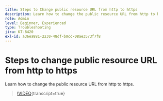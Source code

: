 ```yaml
---
title: Steps to Change public resource URL from http to https
description: Learn how to change the public resource URL from http to https.
role: Admin
level: Beginner, Experienced
type: Troubleshooting
jira: KT-8420
exl-id: a36ea881-2230-48df-b0cc-08ae3573f7f8
---
```

# Steps to change public resource URL from http to https

Learn how to change the public resource URL from http to https.

>[!VIDEO](https://video.tv.adobe.com/v/335973?learn=on){transcript=true}
